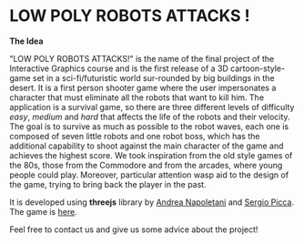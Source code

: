 # LOW POLY ROBOTS ATTACKS !

**The Idea**

"LOW POLY ROBOTS ATTACKS!" is the name of the final project of the Interactive Graphics course and  is  the  first  release  of  a  3D  cartoon-style-game  set  in  a  sci-fi/futuristic  world  sur-rounded by big buildings in the desert.  It is a first person shooter game where the user impersonates a character that must eliminate all the robots that want to kill him.  The application is a survival game, so there are three different levels of difficulty *easy*, *medium* and *hard* that affects the life of the robots and their velocity.  The goal is to survive as much as possible to the robot waves, each one is composed of seven little robots and one robot boss, which has the additional capability to shoot against the main character of the game and achieves the highest score. We took inspiration from the old style games of the 80s, those from the Commodore and from the arcades, where young people could play.  Moreover, particular attention wasp aid to the design of the game, trying to bring back the player in the past.

It is developed using **threejs** library by [Andrea Napoletani](https://www.linkedin.com/in/andrea-napoletani-aa0b87166/) and [Sergio Picca](https://www.linkedin.com/in/sergio-picca-801b0b173/). The game is [here](https://sapienzainteractivegraphicscourse.github.io/final-project-as-team/).

Feel free to contact us and give us some advice about the project!
